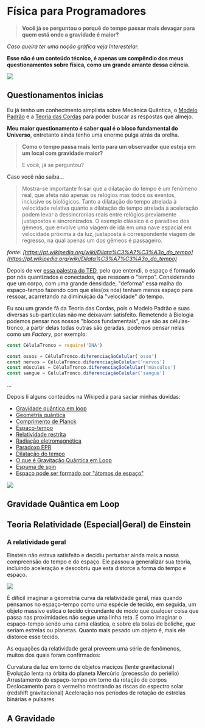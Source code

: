 # Física para Programadores

> **Você já se perguntou o porquê do tempo passar mais devagar para quem está onde a gravidade é maior?**


*Caso queira ter uma noção gráfica veja Interestelar.*

**Esse não é um conteúdo técnico, é apenas um compêndio dos meus questionamentos sobre física, como um grande amante dessa ciência.**

![](http://almanaquevirtual.com.br/wp-content/uploads/2014/11/interestelar-1728x800_c.jpg)

## Questionamentos inicias

Eu já tenho um conhecimento simplista sobre Mecânica Quântica, o [Modelo Padrão](https://pt.wikipedia.org/wiki/Modelo_padr%C3%A3o) e a [Teoria das Cordas](https://pt.wikipedia.org/wiki/Teoria_das_cordas) para poder buscar as respostas que almejo.

**Meu maior questionamento é saber qual é o bloco fundamental do Universo**, entretanto ainda tenho uma enorme pulga atrás da orelha.

> **Como o tempo passa mais lento para um observador que esteja em um local com gravidade maior?** 
> 
> E você, já se perguntou? 

Caso você não saiba...

> Mostra-se importante frisar que a dilatação do tempo é um fenômeno real, que afeta não apenas os relógios mas todos os eventos, inclusive os biológicos. Tanto a dilatação do tempo atrelada à velocidade relativa quanto a dilatação do tempo atrelada à aceleração podem levar a dessincronias reais entre relógios previamente justapostos e sincronizados. O exemplo clássico é o paradoxo dos gêmeos, que envolve uma viagem de ida em uma nave espacial em velocidade próxima à da luz, justaposta à correspondente viagem de regresso, na qual apenas um dos gêmeos é passageiro.

*fonte: [https://pt.wikipedia.org/wiki/Dilata%C3%A7%C3%A3o_do_tempo](https://pt.wikipedia.org/wiki/Dilata%C3%A7%C3%A3o_do_tempo)*

Depois de ver [essa palestra do TED](https://www.youtube.com/watch?v=aSz5BjExs9o), pelo que entendi, o espaço é formado por nós quantizados e conectados, que ressoam o "tempo". Considerando que um corpo, com uma grande densidade, "deforma" essa malha do espaço-tempo fazendo com que eles(os nós) tenham menos espaço para ressoar, acarretando na diminuição da "velocidade" do tempo.

Eu sou um grande fã da Teoria das Cordas, pois o Modelo Padrão e suas diversas sub-partículas não me deixavam satisfeito. Remetendo à Biologia podemos pensar nos nossos "blocos fundamentais", que são as células-tronco, a partir delas todas outras são geradas, podemos pensar nelas como um *Factory*, por exemplo:

```js
const CélulaTronco = require('DNA')

const ossos = CélulaTronco.diferenciaçãoCelular('osso')
const nervos = CélulaTronco.diferenciaçãoCelular('nervos')
const músculos = CélulaTronco.diferenciaçãoCelular('músculos')
const sangue = CélulaTronco.diferenciaçãoCelular('sangue')
```


...


Depois li alguns conteúdos na Wikipedia para saciar minhas dúvidas:

- [Gravidade quântica em loop](https://pt.wikipedia.org/wiki/Gravidade_qu%C3%A2ntica_em_loop)
- [Geometria quântica](https://pt.wikipedia.org/wiki/Geometria_qu%C3%A2ntica)
- [Comprimento de Planck](https://pt.wikipedia.org/wiki/Comprimento_de_Planck)
- [Espaço-tempo](https://pt.wikipedia.org/wiki/Espa%C3%A7o-tempo)
- [Relatividade restrita](https://pt.wikipedia.org/wiki/Relatividade_restrita)
- [Radiação eletromagnética](https://pt.wikipedia.org/wiki/Radia%C3%A7%C3%A3o_eletromagn%C3%A9tica)
- [Paradoxo EPR](https://pt.wikipedia.org/wiki/Paradoxo_EPR)
- [Dilatação do tempo](https://pt.wikipedia.org/wiki/Dilata%C3%A7%C3%A3o_do_tempo)
- [O que é Gravitação Quântica em Loop](http://www.misteriosdouniverso.net/2015/10/o-que-e-gravitacao-quantica-em-loop.html)
- [Espuma de spin](https://pt.wikipedia.org/wiki/Espuma_de_spin)
- [Espaço pode ser formado por "átomos de espaço"](http://www.inovacaotecnologica.com.br/noticias/noticia.php?artigo=atomos-de-espaco&id=010130131025)


![](https://upload.wikimedia.org/wikipedia/commons/2/22/Spacetime_curvature.png)

## Gravidade Quântica em Loop



## Teoria Relatividade (Especial|Geral) de Einstein

### A relatividade geral

Einstein não estava satisfeito e decidiu perturbar ainda mais a nossa compreensão do tempo e do espaço. Ele passou a generalizar sua teoria, incluindo aceleração e descobriu que esta distorce a forma do tempo e espaço.

![](http://media.web.britannica.com/eb-media/64/91964-004-30C6274D.gif)

É difícil imaginar a geometria curva da relatividade geral, mas quando pensamos no espaço-tempo como uma espécie de tecido, em seguida, um objeto massivo estica o tecido circundante de modo que qualquer coisa que passa nas proximidades não segue uma linha reta. É como imaginar o espaço-tempo sendo uma cama elástica, e sobre ela bolas de boliche, que seriam estrelas ou planetas. Quanto mais pesado um objeto é, mais ele distorce esse tecido.

As equações da relatividade geral preveem uma série de fenômenos, muitos dos quais foram confirmados:

Curvatura da luz em torno de objetos maciços (lente gravitacional)
Evolução lenta na órbita do planeta Mercúrio (precessão do periélio)
Arrastamento do espaço-tempo em torno da rotação de corpos
Deslocamento para o vermelho mostrando as riscas do espectro solar (redshift gravitacional)
Aceleração nos períodos de rotação de estrelas binárias e pulsares

## A Gravidade

